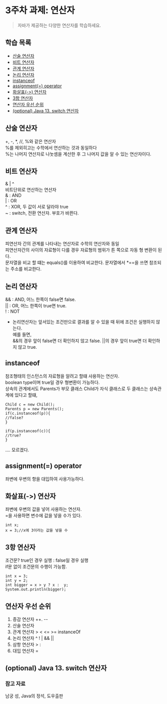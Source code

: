 # 3주차 과제: 연산자
> 자바가 제공하는 다양한 연산자를 학습하세요.

## 학습 목록
- [산술 연산자](#산술-연산자)
- [비트 연산자](#비트-연산자)
- [관계 연산자](#관계-연산자)
- [논리 연산자](#논리-연산자)
- [instanceof](#instanceof)
- [assignment(=) operator](#assignment(=)-operator)
- [화살표(->) 연산자](#화살표(->)-연산자)
- [3항 연산자](#3항-연산자)
- [연산자 우선 순위](#연산자-우선-순위)
- [(optional) Java 13. switch 연산자](#(optional)-Java-13.-switch-연산자)

## 산술 연산자
+, -, *, //, %와 같은 연산자  
%를 제외히고는 수학에서 연산하는 것과 동일하다  
%는 나머지 연산자로 나눗셈을 계산한 후 그 나머지 값을 알 수 있는 연산자이다.  
## 비트 연산자 
& | ^  
비트단위로 연산하는 연산자  
& : AND  
| : OR   
^ : XOR, 두 값이 서로 달라야 true  
~ : switch, 전환 연산자. 부호가 바뀐다.  
## 관계 연산자 
피연산자 간의 관계를 나타내는 연산자로 수학의 연산자와 동일  
피연산자간의 사이의 자료형이 다를 경우 자료형의 범위가 튼 쪽으로 자동 형 변환이 된다.  
문자열을 비교 할 떄는 equals()를 이용하여 비교한다.
문자열에서 *==을 쓰면 참조되는 주소를 비교한다.

## 논리 연산자 
&& : AND, 어느 한쪽이 false면 false.  
|| : OR, 어느 한쪽이 true면 true.  
! : NOT  
 - 논리연산자는 앞서있는 조건만으로 결과를 알 수 있을 때 뒤에 조건은 실행하지 않는다.  
예를 들면,  
&&의 경우 앞이 false면 더 확인하지 않고 false.
||의 경우 앞이 true면 더 확인하지 않고 true.  

## instanceof 
참조형태의 인스턴스의 자료형을 알려고 할떄 사용하는 연산자.  
boolean type이며 true일 경우 형변환이 가능하다.  
상속의 관계에서도 Parents가 부모 클래스 Child가 자식 클래스로 두 클래스는 상속관계에 있다고 할떄,   
```
Child c = new Child();  
Parents p = new Parents();
if(c.instanceof(p)){
//false?
}

if(p.instanceof(c)){
//true?
}
```
.... 모르겠다.
## assignment(=) operator 
좌변에 우변의 항을 대입하여 사용가능하다.  
## 화살표(->) 연산자 
좌변에 우변의 값을 넣어 사용하는 연산자.  
=을 사용하면 변수에 값을 넣을 수가 있다.  
```
int x;
x = 3;//x에 3이라는 값을 넣을 수 

```
## 3항 연산자 
조건문? true인 경우 실행 : false일 경우 실행   
if문 없이 조건문의 수행이 가능함.
```
int x = 3;
int y = 2;
int bigger = x > y ? x :  y;
System.out.println(bigger);
```
## 연산자 우선 순위 
1. 증감 연산자 ++. --  
2. 산술 연산자   
3. 관계 연산자 > < <= >= instanceOf  
4. 논리 연산자  ^ ! | && || 
5. 삼항 연산자 > :
6. 대입 연산자 = 
## (optional) Java 13. switch 연산자 

   ### 참고 자료  
  남궁 성, Java의 정석, 도우출판  
